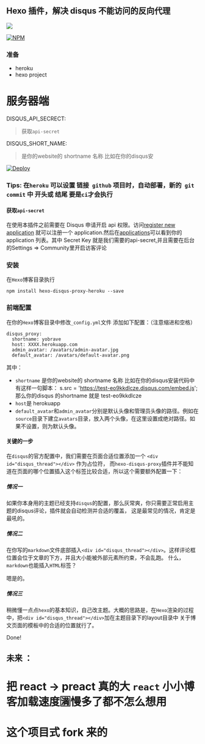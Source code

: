 ## Hexo 插件，解决 disqus 不能访问的反向代理
![](https://img.shields.io/badge/node-%3E7.6-brightgreen.svg)

[![NPM](https://nodei.co/npm/hexo-disqus-proxy-heroku.png?downloads=true&downloadRank=true&stars=true)](https://nodei.co/npm/hexo-disqus-proxy-heroku/)


### 准备
* heroku 
* hexo project


# 服务器端

DISQUS_API_SECRECT:
> 获取`api-secret`

DISQUS_SHORT_NAME:
>是你的website的 shortname 名称 比如在你的disqus安

[![Deploy](https://www.herokucdn.com/deploy/button.svg)](https://heroku.com/deploy?template=https://github.com/chinanf-boy/disqus-proxy-heroku)

### Tips: 在``heroku`` 可以设置 链接`` github`` 项目时，自动部署，新的`` git commit`` 中 开头或 结尾 要是`` ci ``才会执行

#### 获取`api-secret`

在使用本插件之前需要在 Disqus 申请开启 api 权限。访问[register new application](https://disqus.com/api/applications/register/) 就可以注册一个 application.然后在[applications](https://disqus.com/api/applications/)可以看到你的 application 列表。其中 Secret Key 就是我们需要的api-secret,并且需要在后台的Settings => Community里开启访客评论

### 安装

在`Hexo`博客目录执行
```
npm install hexo-disqus-proxy-heroku --save
```

### 前端配置

在你的`Hexo`博客目录中修改`_config.yml`文件
添加如下配置：（注意缩进和空格）
```
disqus_proxy:
  shortname: yobrave
  host: XXXX.herokuapp.com
  admin_avatar: /avatars/admin-avatar.jpg
  default_avatar: /avatars/default-avatar.png
```
其中：
* `shortname` 是你的website的 shortname 名称 比如在你的disqus安装代码中 有这样一句脚本：
         s.src = 'https://test-eo9kkdlcze.disqus.com/embed.js';
         那么你的disqus 的shortname 就是 test-eo9kkdlcze
* `host`是 herokuapp
* `default_avatar`和`admin_avatar`分别是默认头像和管理员头像的路径。例如在`source`目录下建立`avatars`目录，放入两个头像，在这里设置成绝对路径。如果不设置，则为默认头像。

#### 关键的一步

在`disqus`的官方配置中，我们需要在页面合适位置添加一个 `<div id="disqus_thread"></div>` 作为占位符，
而`hexo-disqus-proxy`插件并不能知道在页面的哪个位置插入这个标签比较合适，所以这个需要额外配置一下：

##### 情况一
如果你本身用的主题已经支持`disqus`的配置，那么灰常爽，你只需要正常启用主题的disqus评论，插件就会自动检测并合适的覆盖，
这是最常见的情况，肯定是最吼的。
##### 情况二
在你写的`markdown`文件底部插入`<div id="disqus_thread"></div>`。这样评论框位置会位于文章的下方，并且大小能被外部元素所约束，不会乱跑。
什么，`markdown`也能插入`HTML`标签？

嗯是的。
##### 情况三
稍微懂一点点`hexo`的基本知识，自己改主题。大概的思路是，在`Hexo`渲染的过程中，把`<div id="disqus_thread"></div>`加在主题目录下的layout目录中
关于博文页面的模板中的合适的位置就行了。


Done!


## 未来 ：

# 把 react -> preact 真的大 ``react`` 小小博客加载速度🈵慢多了都不怎么想用

# 这个项目式 fork 来的